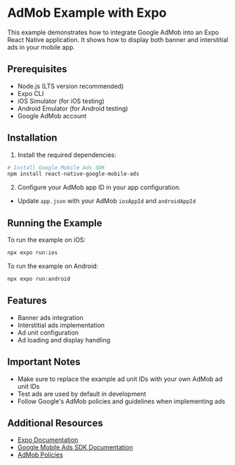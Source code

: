 # AdMob Example with Expo

This example demonstrates how to integrate Google AdMob into an Expo React Native application. It shows how to display both banner and interstitial ads in your mobile app.

## Prerequisites

- Node.js (LTS version recommended)
- Expo CLI
- iOS Simulator (for iOS testing)
- Android Emulator (for Android testing)
- Google AdMob account

## Installation

1. Install the required dependencies:

```sh
# Install Google Mobile Ads SDK
npm install react-native-google-mobile-ads

```

2. Configure your AdMob app ID in your app configuration.

- Update `app.json` with your AdMob `iosAppId` and `androidAppId`

## Running the Example

To run the example on iOS:

```sh
npx expo run:ios
```

To run the example on Android:

```sh
npx expo run:android
```

## Features

- Banner ads integration
- Interstitial ads implementation
- Ad unit configuration
- Ad loading and display handling

## Important Notes

- Make sure to replace the example ad unit IDs with your own AdMob ad unit IDs
- Test ads are used by default in development
- Follow Google's AdMob policies and guidelines when implementing ads

## Additional Resources

- [Expo Documentation](https://docs.expo.dev)
- [Google Mobile Ads SDK Documentation](https://developers.google.com/admob/react-native/quick-start)
- [AdMob Policies](https://support.google.com/admob/answer/6128543)
